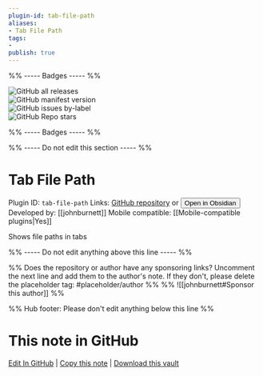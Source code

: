 ```yaml
---
plugin-id: tab-file-path
aliases:
- Tab File Path
tags: 
- 
publish: true
---
```


%% ----- Badges ----- %%

![GitHub all releases](https://img.shields.io/github/downloads/johnburnett/obsidian-tab-file-path/total?color=573E7A&logo=github&style=for-the-badge)   
![GitHub manifest version](https://img.shields.io/github/manifest-json/v/johnburnett/obsidian-tab-file-path?color=573E7A&logo=github&style=for-the-badge)   
![GitHub issues by-label](https://img.shields.io/github/issues/johnburnett/obsidian-tab-file-path/help%20wanted?color=573E7A&logo=github&style=for-the-badge)   
![GitHub Repo stars](https://img.shields.io/github/stars/johnburnett/obsidian-tab-file-path?color=573E7A&logo=github&style=for-the-badge)

%% ----- Badges ----- %%

%% ----- Do not edit this section ----- %%

# Tab File Path

Plugin ID: `tab-file-path`
Links: [GitHub repository](https://github.com/johnburnett/obsidian-tab-file-path) or [<button id=HH>Open in Obsidian</button>](obsidian://show-plugin?id=tab-file-path)
Developed by: [[johnburnett]]
Mobile compatible: [[Mobile-compatible plugins|Yes]]

Shows file paths in tabs

%% ----- Do not edit anything above this line ----- %% 

%% Does the repository or author have any sponsoring links? Uncomment the next line and add them to the author's note. If they don't, please delete the placeholder tag: #placeholder/author %%
%% ![[johnburnett#Sponsor this author]] %%

%% Hub footer: Please don't edit anything below this line %%

# This note in GitHub

<span class="git-footer">[Edit In GitHub](https://github.dev/obsidian-community/obsidian-hub/blob/main/02%20-%20Community%20Expansions/02.05%20All%20Community%20Expansions/Plugins/tab-file-path.md "git-hub-edit-note") | [Copy this note](https://raw.githubusercontent.com/obsidian-community/obsidian-hub/main/02%20-%20Community%20Expansions/02.05%20All%20Community%20Expansions/Plugins/tab-file-path.md "git-hub-copy-note") | [Download this vault](https://github.com/obsidian-community/obsidian-hub/archive/refs/heads/main.zip "git-hub-download-vault") </span>
